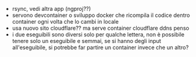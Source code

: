 - rsync, vedi altra app (ngproj??)
- servono devcontainer o sviluppo docker che ricompila il codice dentro container ogni volta che lo cambi in locale
- usa nuovo sito cloudflare?? ma serve container cloudflare ddns penso
- i due eseguibili sono diversi solo per qualche lettera, non è possibile tenere solo un eseguibile e semmai, se si hanno degli input all'eseguibile, si potrebbe far partire un container invece che un altro?
